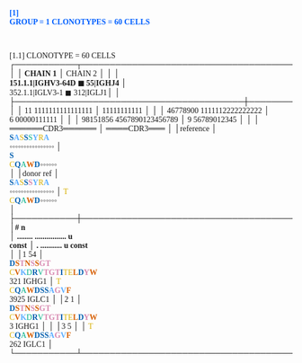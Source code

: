 <body>
<pre style='font-family: "Menlo"; font-size: "12pt";'>

<span style="font-weight:bold;"></span><span style="font-weight:bold;color:#005fff;">[1] GROUP = 1 CLONOTYPES = 60 CELLS</span>

[1.1] CLONOTYPE = 60 CELLS
┌───────────┬─────────────────────────────────────────┬─────────────────────────────┐
│           │  <span style="font-weight:bold;">CHAIN 1</span>                                │  CHAIN 2                    │
│           │  <span style="font-weight:bold;">151.1.1|IGHV3-64D ◼ 55|IGHJ4</span>           │  352.1.1|IGLV3-1 ◼ 312|IGLJ1│
│           ├─────────────────────────────────────────┼─────────────────────────────┤
│           │        11 1111111111111111              │    11111111111              │
│           │  46778900 1111112222222222              │  6 00000111111              │
│           │  98151856 4567890123456789              │  9 56789012345              │
│           │           ══════CDR3══════              │    ════CDR3═══              │
│reference  │  <span style="font-weight:bold;"></span><span style="font-weight:bold;color:#005faf;">S</span><span style="font-weight:bold;"></span><span style="font-weight:bold;color:#5fafff;">A</span><span style="color:#d7af00;">S</span><span style="font-weight:bold;"></span><span style="font-weight:bold;color:#005faf;">S</span><span style="color:#00af87;">S</span><span style="font-weight:bold;"></span><span style="font-weight:bold;color:#5fafff;">Y</span><span style="color:#d7af00;">R</span><span style="font-weight:bold;"></span><span style="font-weight:bold;color:#5fafff;">A</span> ◦◦◦◦◦◦◦◦◦◦◦◦◦◦◦◦              │  <span style="font-weight:bold;"></span><span style="font-weight:bold;color:#005faf;">S</span> <span style="color:#d7af00;">C</span><span style="font-weight:bold;"></span><span style="font-weight:bold;color:#005faf;">Q</span><span style="color:#00af87;">A</span><span style="font-weight:bold;"></span><span style="font-weight:bold;color:#d75f00;">W</span><span style="font-weight:bold;"></span><span style="font-weight:bold;color:#005faf;">D</span>◦◦◦◦◦◦              │
│donor ref  │  <span style="font-weight:bold;"></span><span style="font-weight:bold;color:#005faf;">S</span><span style="font-weight:bold;"></span><span style="font-weight:bold;color:#5fafff;">A</span><span style="color:#d7af00;">S</span><span style="font-weight:bold;"></span><span style="font-weight:bold;color:#005faf;">S</span><span style="font-weight:bold;"></span><span style="font-weight:bold;color:#d787af;">S</span><span style="font-weight:bold;"></span><span style="font-weight:bold;color:#5fafff;">Y</span><span style="color:#d7af00;">R</span><span style="font-weight:bold;"></span><span style="font-weight:bold;color:#5fafff;">A</span> ◦◦◦◦◦◦◦◦◦◦◦◦◦◦◦◦              │  <span style="color:#d7af00;">T</span> <span style="color:#d7af00;">C</span><span style="font-weight:bold;"></span><span style="font-weight:bold;color:#005faf;">Q</span><span style="color:#00af87;">A</span><span style="font-weight:bold;"></span><span style="font-weight:bold;color:#d75f00;">W</span><span style="font-weight:bold;"></span><span style="font-weight:bold;color:#005faf;">D</span>◦◦◦◦◦◦              │
├───────────┼─────────────────────────────────────────┼─────────────────────────────┤
│<span style="font-weight:bold;">#   n      </span>│<span style="font-weight:bold;">  ........ ................    u  const  </span>│<span style="font-weight:bold;">  . ...........     u  const </span>│
│1  54      │  <span style="font-weight:bold;"></span><span style="font-weight:bold;color:#005faf;">D</span><span style="font-weight:bold;"></span><span style="font-weight:bold;color:#d75f00;">S</span><span style="font-weight:bold;"></span><span style="font-weight:bold;color:#d787af;">T</span><span style="font-weight:bold;"></span><span style="font-weight:bold;color:#d75f00;">N</span><span style="font-weight:bold;"></span><span style="font-weight:bold;color:#d787af;">S</span><span style="font-weight:bold;"></span><span style="font-weight:bold;color:#d75f00;">S</span><span style="font-weight:bold;"></span><span style="font-weight:bold;color:#d787af;">G</span><span style="font-weight:bold;"></span><span style="font-weight:bold;color:#d787af;">T</span> <span style="color:#d7af00;">C</span><span style="font-weight:bold;"></span><span style="font-weight:bold;color:#d75f00;">V</span><span style="font-weight:bold;"></span><span style="font-weight:bold;color:#5fafff;">K</span><span style="color:#00af87;">D</span><span style="font-weight:bold;"></span><span style="font-weight:bold;color:#005faf;">R</span><span style="color:#00af87;">V</span><span style="font-weight:bold;"></span><span style="font-weight:bold;color:#d787af;">T</span><span style="font-weight:bold;"></span><span style="font-weight:bold;color:#d787af;">G</span><span style="font-weight:bold;"></span><span style="font-weight:bold;color:#d787af;">T</span><span style="font-weight:bold;"></span><span style="font-weight:bold;color:#005faf;">I</span><span style="color:#d7af00;">T</span><span style="color:#d7af00;">E</span><span style="font-weight:bold;"></span><span style="font-weight:bold;color:#d75f00;">L</span><span style="font-weight:bold;"></span><span style="font-weight:bold;color:#005faf;">D</span><span style="font-weight:bold;"></span><span style="font-weight:bold;color:#d787af;">Y</span><span style="font-weight:bold;"></span><span style="font-weight:bold;color:#d75f00;">W</span>  321  IGHG1  │  <span style="color:#d7af00;">T</span> <span style="color:#d7af00;">C</span><span style="font-weight:bold;"></span><span style="font-weight:bold;color:#005faf;">Q</span><span style="color:#00af87;">A</span><span style="font-weight:bold;"></span><span style="font-weight:bold;color:#d75f00;">W</span><span style="font-weight:bold;"></span><span style="font-weight:bold;color:#005faf;">D</span><span style="font-weight:bold;"></span><span style="font-weight:bold;color:#005faf;">S</span><span style="font-weight:bold;"></span><span style="font-weight:bold;color:#005faf;">S</span><span style="font-weight:bold;"></span><span style="font-weight:bold;color:#5fafff;">A</span><span style="font-weight:bold;"></span><span style="font-weight:bold;color:#d787af;">G</span><span style="font-weight:bold;"></span><span style="font-weight:bold;color:#5fafff;">V</span><span style="font-weight:bold;"></span><span style="font-weight:bold;color:#d75f00;">F</span>  3925  IGLC1 │
│2   1      │  <span style="font-weight:bold;"></span><span style="font-weight:bold;color:#005faf;">D</span><span style="font-weight:bold;"></span><span style="font-weight:bold;color:#d75f00;">S</span><span style="font-weight:bold;"></span><span style="font-weight:bold;color:#d787af;">T</span><span style="font-weight:bold;"></span><span style="font-weight:bold;color:#d75f00;">N</span><span style="font-weight:bold;"></span><span style="font-weight:bold;color:#d787af;">S</span><span style="font-weight:bold;"></span><span style="font-weight:bold;color:#d75f00;">S</span><span style="font-weight:bold;"></span><span style="font-weight:bold;color:#d787af;">G</span><span style="font-weight:bold;"></span><span style="font-weight:bold;color:#d787af;">T</span> <span style="color:#d7af00;">C</span><span style="font-weight:bold;"></span><span style="font-weight:bold;color:#d75f00;">V</span><span style="font-weight:bold;"></span><span style="font-weight:bold;color:#5fafff;">K</span><span style="color:#00af87;">D</span><span style="font-weight:bold;"></span><span style="font-weight:bold;color:#005faf;">R</span><span style="color:#00af87;">V</span><span style="font-weight:bold;"></span><span style="font-weight:bold;color:#d787af;">T</span><span style="font-weight:bold;"></span><span style="font-weight:bold;color:#d787af;">G</span><span style="font-weight:bold;"></span><span style="font-weight:bold;color:#d787af;">T</span><span style="font-weight:bold;"></span><span style="font-weight:bold;color:#005faf;">I</span><span style="color:#d7af00;">T</span><span style="color:#d7af00;">E</span><span style="font-weight:bold;"></span><span style="font-weight:bold;color:#d75f00;">L</span><span style="font-weight:bold;"></span><span style="font-weight:bold;color:#005faf;">D</span><span style="font-weight:bold;"></span><span style="font-weight:bold;color:#d787af;">Y</span><span style="font-weight:bold;"></span><span style="font-weight:bold;color:#d75f00;">W</span>    3  IGHG1  │                             │
│3   5      │                                         │  <span style="color:#d7af00;">T</span> <span style="color:#d7af00;">C</span><span style="font-weight:bold;"></span><span style="font-weight:bold;color:#005faf;">Q</span><span style="color:#00af87;">A</span><span style="font-weight:bold;"></span><span style="font-weight:bold;color:#d75f00;">W</span><span style="font-weight:bold;"></span><span style="font-weight:bold;color:#005faf;">D</span><span style="font-weight:bold;"></span><span style="font-weight:bold;color:#005faf;">S</span><span style="font-weight:bold;"></span><span style="font-weight:bold;color:#005faf;">S</span><span style="font-weight:bold;"></span><span style="font-weight:bold;color:#5fafff;">A</span><span style="font-weight:bold;"></span><span style="font-weight:bold;color:#d787af;">G</span><span style="font-weight:bold;"></span><span style="font-weight:bold;color:#5fafff;">V</span><span style="font-weight:bold;"></span><span style="font-weight:bold;color:#d75f00;">F</span>   262  IGLC1 │
└───────────┴─────────────────────────────────────────┴─────────────────────────────┘

</pre>
</body>
